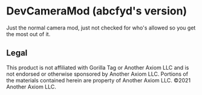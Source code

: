 # DevCameraMod (abcfyd's version)
Just the normal camera mod, just not checked for who's allowed so you get the most out of it.
## Legal 
This product is not affiliated with Gorilla Tag or Another Axiom LLC and is not endorsed or otherwise sponsored by Another Axiom LLC. Portions of the materials contained herein are property of Another Axiom LLC. ©2021 Another Axiom LLC.
